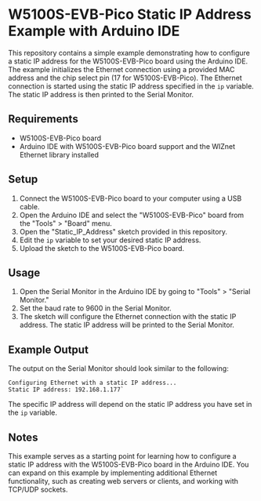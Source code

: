 # W5100S-EVB-Pico Static IP Address Example with Arduino IDE

This repository contains a simple example demonstrating how to configure a static IP address for the W5100S-EVB-Pico board using the Arduino IDE. The example initializes the Ethernet connection using a provided MAC address and the chip select pin (17 for W5100S-EVB-Pico). The Ethernet connection is started using the static IP address specified in the `ip` variable. The static IP address is then printed to the Serial Monitor.

## Requirements

-   W5100S-EVB-Pico board
-   Arduino IDE with W5100S-EVB-Pico board support and the WIZnet Ethernet library installed

## Setup

1.  Connect the W5100S-EVB-Pico board to your computer using a USB cable.
2.  Open the Arduino IDE and select the "W5100S-EVB-Pico" board from the "Tools" > "Board" menu.
3.  Open the "Static_IP_Address" sketch provided in this repository.
4.  Edit the `ip` variable to set your desired static IP address.
5.  Upload the sketch to the W5100S-EVB-Pico board.

## Usage

1.  Open the Serial Monitor in the Arduino IDE by going to "Tools" > "Serial Monitor."
2.  Set the baud rate to 9600 in the Serial Monitor.
3.  The sketch will configure the Ethernet connection with the static IP address. The static IP address will be printed to the Serial Monitor.

## Example Output

The output on the Serial Monitor should look similar to the following:

```
Configuring Ethernet with a static IP address...
Static IP address: 192.168.1.177` 
```

The specific IP address will depend on the static IP address you have set in the `ip` variable.

## Notes

This example serves as a starting point for learning how to configure a static IP address with the W5100S-EVB-Pico board in the Arduino IDE. You can expand on this example by implementing additional Ethernet functionality, such as creating web servers or clients, and working with TCP/UDP sockets.